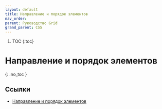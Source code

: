 ```yaml
---
layout: default
title: Направление и порядок элементов
nav_order:
parent: Руководство Grid
grand_parent: CSS
---
```


<!-- prettier-ignore-start -->
1. TOC
{:toc}

# Направление и порядок элементов
{: .no_toc }
<!-- prettier-ignore-end -->

## Ссылки

- [Направление и порядок элементов](https://metanit.com/web/html5/13.8.php)
